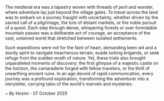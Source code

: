 
The medieval era was a tapestry woven with threads of peril and wonder, where adventure lay just beyond the village gates. To travel across the land was to embark on a journey fraught with uncertainty, whether driven by the sacred call of a pilgrimage, the lure of distant markets, or the noble pursuit of a quest. Each step through dense, whispering forests or over formidable mountain passes was a deliberate act of courage, an acceptance of the vast, untamed world that stretched between isolated settlements.

Such expeditions were not for the faint of heart, demanding keen wit and a sturdy spirit to navigate treacherous terrain, evade lurking brigands, or seek refuge from the sudden wrath of nature. Yet, these trials also brought unparalleled moments of discovery: the first glimpse of a majestic castle on the horizon, the camaraderie forged with fellow travelers, or the thrill of unearthing ancient ruins. In an age devoid of rapid communication, every journey was a profound exploration, transforming the adventurer into a storyteller, carrying tales of the world's marvels and mysteries.

~ By Hozmi - 07 October 2025
